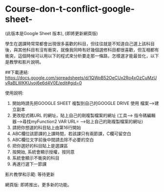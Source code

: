 # Course-don-t-conflict-google-sheet-
(此版本是Google Sheet 版本), (即將更新網頁版)

學生在選課時常常都會出現很多喜歡的科目，但往往就是不知道自己選上該科目後，與其他科目有沒有衝突，就像我同時有好幾個選修科目都很喜歡，但互相都有衝突，這個時候可以用以下的程式來分析要走那一條路，怎樣選才能最皆化，以下是教學和影片說明。

##下載連結:
https://docs.google.com/spreadsheets/d/1QWpB52OeCUx2Ro4xOzCuMzUvRaBLWKKUvoj6e6d4V0E/edit#gid=0

使用說明:
1.	開始時請先把GOOGLE SHEET 複製到自己的GOOGLE DRIVE 使用
    檔案-->建立副本
2.	更改程式碼URL 的網址，貼上自己的剛複製檔案的網址
    (工具--> 指令碼編輯器-->尋找myFunction2 VAR  URL= -->貼上自己的剛複製檔案的網址)
3.	請把你想選的科目貼上由第16行開始
4.	ABC欄位該節課的上課時間，若該課只有兩節課，C欄可留空白
5.	ABC欄位文字前後中間請去除不必要的空白
6.	把你選好的科目貼上是選課區
7.	按開始, 系統會顯示授權，按同意
8.	系統會顯示不衝突的科目
9.	再進行選下一節課


影片教學和示範:
等待更新

網頁版: 
即將推出，更多新的功能。
